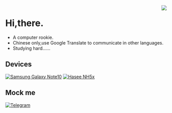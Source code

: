 <img align="right" src="https://github-readme-stats.vercel.app/api?username=hidrid0125&show_icons=true&theme=onedark&hide_title=tru&hide_border=true">

# Hi,there.
 - A computer rookie.
 - Chinese only,use Google Translate to communicate in other languages.
 - Studying hard......

## Devices
[![Samsung Galaxy Note10](https://img.shields.io/badge/Samsung%20Galaxy%20Note10-101490?style=flat-square&logo=samsung&logoColor=ffffff)](https://www.samsung.com/us/smartphones/galaxy-note10/certified-re-newed-store/buy/?modelCode=SM5N970UZKAXAA)
[![Hasee NH5x](https://img.shields.io/badge/Hasee%20NH5x-d9b611?style=flat-square&logoColor=ffffff)](http://www.hasee.com/en/index.aspx)

## Mock me
[![Telegram](https://img.shields.io/badge/%40Hidr05-1685a9?style=flat-square&logo=telegram&logoColor=ffffff)](https://t.me/Hidr05)
